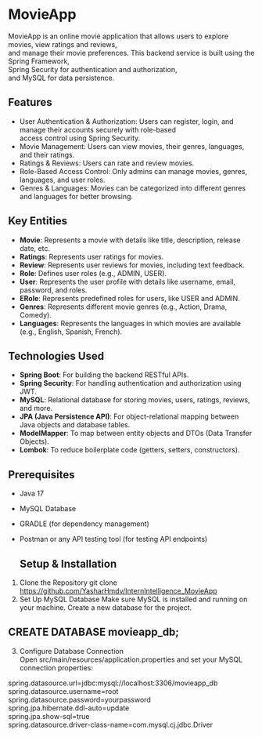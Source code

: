# MovieApp

MovieApp is an online movie application that allows users to explore movies, view ratings and reviews, <br/>
and manage their movie preferences. This backend service is built using the Spring Framework, <br/>
Spring Security for authentication and authorization,<br/>
and MySQL for data persistence. <br/>

## Features

* User Authentication & Authorization: Users can register, login, and manage their accounts securely with role-based<br/>
access control using Spring Security.<br/>
* Movie Management: Users can view movies, their genres, languages, and their ratings.<br/>
* Ratings & Reviews: Users can rate and review movies.<br/>
* Role-Based Access Control: Only admins can manage movies, genres, languages, and user roles.<br/>
* Genres & Languages: Movies can be categorized into different genres and languages for better browsing.<br/>

## Key Entities

* **Movie**: Represents a movie with details like title, description, release date, etc.<br/>
* **Ratings**: Represents user ratings for movies.<br/>
* **Review**: Represents user reviews for movies, including text feedback.<br/>
* **Role**: Defines user roles (e.g., ADMIN, USER).<br/>
* **User**: Represents the user profile with details like username, email, password, and roles.<br/>
* **ERole**: Represents predefined roles for users, like USER and ADMIN.<br/>
* **Genres**: Represents different movie genres (e.g., Action, Drama, Comedy).<br/>
* **Languages**: Represents the languages in which movies are available (e.g., English, Spanish, French).<br/>

## Technologies Used

* **Spring Boot**: For building the backend RESTful APIs.<br/>
* **Spring Security**: For handling authentication and authorization using JWT.<br/>
* **MySQL**: Relational database for storing movies, users, ratings, reviews, and more.<br/>
* **JPA (Java Persistence API)**: For object-relational mapping between Java objects and database tables.<br/>
* **ModelMapper**: To map between entity objects and DTOs (Data Transfer Objects).<br/>
* **Lombok**: To reduce boilerplate code (getters, setters, constructors).<br/>

## Prerequisites

- Java 17<br/>
- MySQL Database<br/>
- GRADLE (for dependency management)<br/>
- Postman or any API testing tool (for testing API endpoints)<br/>

  ## Setup & Installation
1. Clone the Repository git clone https://github.com/YasharHmdv/InternIntelligence_MovieApp
2. Set Up MySQL Database
   Make sure MySQL is installed and running on your machine. Create a new database for the project.


## CREATE DATABASE movieapp_db;
3. Configure Database Connection<br/>
   Open src/main/resources/application.properties and set your MySQL connection properties:


spring.datasource.url=jdbc:mysql://localhost:3306/movieapp_db<br/>
spring.datasource.username=root<br/>
spring.datasource.password=yourpassword<br/>
spring.jpa.hibernate.ddl-auto=update<br/>
spring.jpa.show-sql=true<br/>
spring.datasource.driver-class-name=com.mysql.cj.jdbc.Driver<br/>